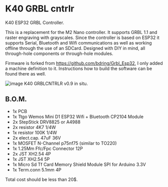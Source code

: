 # K40 GRBL cntrlr
 K40 ESP32 GRBL Controller.
 
This is a replacement for the M2 Nano controller. 
It supports GRBL 1.1 and raster engraving with grayscales.
Since the controller is based on ESP32 it supports Serial, Bluetooth and Wifi communications as well as working offline through the use of an SDCard. 
Designed with DIY in mind, all through-hole components or through-hole modules.

Firmware is forked from https://github.com/bdring/Grbl_Esp32, I only added a machine definition to it. Instructions how to build the software can be found there as well.

![image](https://github.com/ajvdw/k40_GRBLcntrlr/blob/main/media/k40grblcntrlr.jpg)
K40 GRBLCNTRLR v0.9 in situ.


## B.O.M.

- 1x PCB
- 1x Ttgo Wemos Mini D1 ESP32 Wifi + Bluetooth CP2104 Module
- 2x StepStick DRV8825 or A4988
- 2x resistor 4K7 1/4W
- 1x resistor 100K 1/4W
- 2x elect.cap. 47uF 36V
- 1x MOSFET N-Channel p75nf75 (similar to TO220)
- 1x 1.25Mm Ffc/Fpc Connector 12P
- 2x JST XH2.54 4P 
- 1x JST XH2.54 5P 
- 1x Micro Sd Tf Card Memory Shield Module SPI for Arduino 3.3V
- 1x Term.conn 5.1mm 4P

Total cost should be less than 20$.
